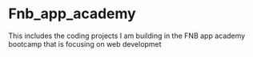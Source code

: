 # Fnb_app_academy
This includes the coding projects I am building in the FNB app academy bootcamp that is focusing on web developmet
